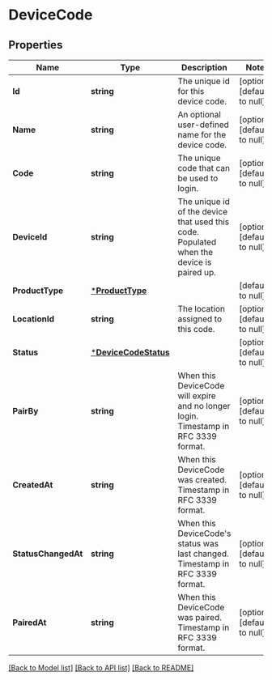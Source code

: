 # DeviceCode

## Properties
Name | Type | Description | Notes
------------ | ------------- | ------------- | -------------
**Id** | **string** | The unique id for this device code. | [optional] [default to null]
**Name** | **string** | An optional user-defined name for the device code. | [optional] [default to null]
**Code** | **string** | The unique code that can be used to login. | [optional] [default to null]
**DeviceId** | **string** | The unique id of the device that used this code. Populated when the device is paired up. | [optional] [default to null]
**ProductType** | [***ProductType**](ProductType.md) |  | [default to null]
**LocationId** | **string** | The location assigned to this code. | [optional] [default to null]
**Status** | [***DeviceCodeStatus**](DeviceCodeStatus.md) |  | [optional] [default to null]
**PairBy** | **string** | When this DeviceCode will expire and no longer login. Timestamp in RFC 3339 format. | [optional] [default to null]
**CreatedAt** | **string** | When this DeviceCode was created. Timestamp in RFC 3339 format. | [optional] [default to null]
**StatusChangedAt** | **string** | When this DeviceCode&#x27;s status was last changed. Timestamp in RFC 3339 format. | [optional] [default to null]
**PairedAt** | **string** | When this DeviceCode was paired. Timestamp in RFC 3339 format. | [optional] [default to null]

[[Back to Model list]](../README.md#documentation-for-models) [[Back to API list]](../README.md#documentation-for-api-endpoints) [[Back to README]](../README.md)

